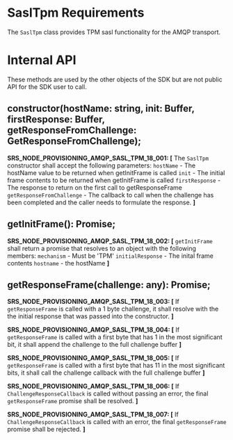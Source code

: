 # SaslTpm Requirements

The `SaslTpm` class provides TPM sasl functionality for the AMQP transport.

# Internal API

These methods are used by the other objects of the SDK but are not public API for the SDK user to call.

## constructor(hostName: string, init: Buffer, firstResponse: Buffer, getResponseFromChallenge: GetResponseFromChallenge);

**SRS_NODE_PROVISIONING_AMQP_SASL_TPM_18_001: [** The `SaslTpm` constructor shall accept the following parameters:
  `hostName` - The hostName value to be returned when getInitFrame is called
  `init` - The initial frame contents to be returned when getInitFrame is called
  `firstResponse` - The response to return on the first call to getResponseFrame
  `getResponseFromChallenge` - The callback to call when the challenge has been completed and the caller needs to formulate the response. **]**


## getInitFrame(): Promise<any>;

**SRS_NODE_PROVISIONING_AMQP_SASL_TPM_18_002: [** `getInitFrame` shall return a promise that resolves to an object with the following members:
  `mechanism` - Must be 'TPM'
  `initialResponse` - The inital frame contents
  `hostname` - the hostName **]**


## getResponseFrame(challenge: any): Promise<Buffer>;

**SRS_NODE_PROVISIONING_AMQP_SASL_TPM_18_003: [** If `getResponseFrame` is called with a 1 byte challenge, it shall resolve with the the initial response that was passed into the constructor. **]**

**SRS_NODE_PROVISIONING_AMQP_SASL_TPM_18_004: [** If `getResponseFrame` is called with a first byte that has 1 in the most significant bit, it shall append the challenge to the full challenge buffer **]**

**SRS_NODE_PROVISIONING_AMQP_SASL_TPM_18_005: [** If `getResponseFrame` is called with a first byte that has 11 in the most significant bits, it shall call the challenge callback with the full challenge buffer **]**

**SRS_NODE_PROVISIONING_AMQP_SASL_TPM_18_006: [** If `ChallengeResponseCallback` is called without passing an error, the final `getResponseFrame` promise shall be resolved. **]**

**SRS_NODE_PROVISIONING_AMQP_SASL_TPM_18_007: [** If `ChallengeResponseCallback` is called with an error, the final `getResponseFrame` promise shall be rejected. **]**
